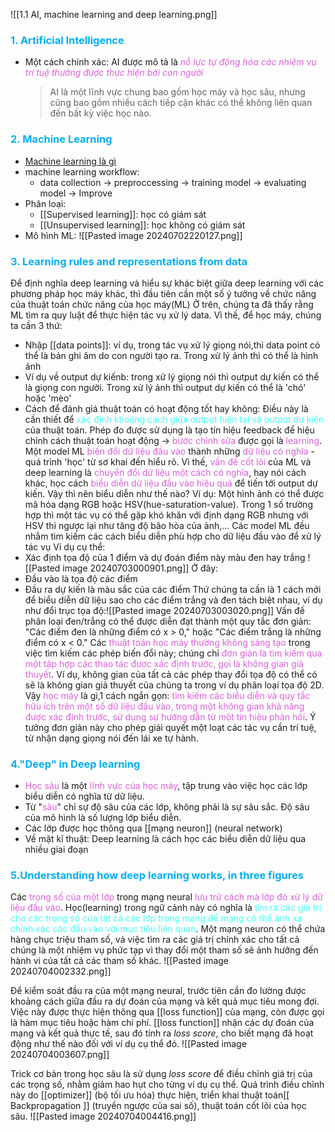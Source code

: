 ![[1.1 AI, machine learning and deep learning.png]]

### <span style="color:rgb(0, 176, 240)">1. Artificial Intelligence</span>
- Một cách chính xác: AI được mô tả là _<span style="color:rgb(221, 95, 217)">nỗ lực tự động hóa các nhiệm vụ trí tuệ thường được thực hiện bởi con người</span>_
	>AI là một lĩnh vực chung bao gồm học máy và học sâu, nhưng cũng bao gồm nhiều cách tiếp cận khác có thể không liên quan đến bất kỳ việc học nào.
### <span style="color:rgb(0, 176, 240)">2. Machine Learning</span> 
- [Machine learning là gì](https://topdev.vn/blog/machine-learning-la-gi/)
- machine learning workflow:
	- data collection -> preproccessing -> training model -> evaluating model -> Improve
- Phân loại:
	- [[Supervised learning]]: học có giám sát
	- [[Unsupervised learning]]: học không có giám sát
- Mô hình ML:
![[Pasted image 20240702220127.png]]

### <span style="color:rgb(0, 176, 240)">3. Learning rules and representations from data</span>
Để định nghĩa deep learning và hiểu sự khác biệt giữa deep learning với các phương pháp học máy khác, thì đầu tiên cần một số ý tưởng về chức năng của thuật toán chức năng của học máy(ML)
Ở trên, chúng ta đã thấy rằng ML tìm ra quy luật để thực hiện tác vụ xử lý data. Vì thế, để học máy, chúng ta cần 3 thứ:
- Nhập [[data points]]: ví dụ, trong tác vụ xử lý giọng nói,thì data point có thể là bản ghi âm do con người tạo ra. Trong xử lý ảnh thì có thể là hình ảnh
- Ví dụ về output dự kiếnb: trong xử lý giọng nói thì output dự kiến có thể là giọng con người. Trong xử lý ảnh thì output dự kiến có thể là 'chó' hoặc 'mèo'
- Cách để đánh giá thuật toán có hoạt động tốt hay không: Điều này là cần thiết để <span style="color:rgb(66, 255, 242)">xác định khoảng cách giữa output hiện tại và output dự kiến</span> của thuật toán. Phép đo được sử dụng là tạo tín hiệu feedback để hiệu chỉnh cách thuật toán hoạt động -> <span style="color:rgb(221, 95, 217)">bước chỉnh sửa</span> được gọi là <span style="color:rgb(221, 95, 217)">learning</span>.
Một model ML <span style="color:rgb(221, 95, 217)">biến đổi dữ liệu đầu vào</span> thành những<span style="color:rgb(221, 95, 217)"> dữ liệu có nghĩa</span> - quá trình 'học' từ sơ khai đến hiểu rõ. Vì thế, <span style="color:rgb(221, 95, 217)">vấn đề cốt lõi</span> của ML và deep learning là <span style="color:rgb(221, 95, 217)">chuyển đổi dữ liệu một cách có nghĩa</span>, hay nói cách khác, học cách <span style="color:rgb(221, 95, 217)">biểu diễn dữ liệu đầu vào hiệu quả</span> để tiến tới output dự kiến.
Vậy thì nên biểu diễn như thế nào? Ví dụ: Một hình ảnh có thể được mã hóa dạng RGB hoặc HSV(hue-saturation-value). Trong 1 số trường hợp thì một tác vụ có thể gặp khó khăn với định dạng RGB nhưng với HSV thì ngược lại như tăng độ bão hòa của ảnh,... Các model ML đều nhằm tìm kiếm các cách biểu diễn phù hợp cho dữ liệu đầu vào để xử lý tác vụ 
Ví dụ cụ thể:
- Xác định tọa độ của 1 điểm và dự đoán điểm này màu đen hay trắng
![[Pasted image 20240703000901.png]]
Ở đây:
- Đầu vào là tọa độ các điểm
- Đầu ra dự kiến là màu sắc của các điểm
Thứ chúng ta cần là 1 cách mới để biểu diễn dữ liệu sao cho các điểm trắng và đen tách biệt nhau, ví dụ như đổi trục tọa độ:![[Pasted image 20240703003020.png]]
Vấn đề phân loại đen/trắng có thể được diễn đạt thành một quy tắc đơn giản: "Các điểm đen là những điểm có x > 0," hoặc "Các điểm trắng là những điểm có x < 0."
Các <span style="color:rgb(221, 95, 217)">thuật toán học máy thường không sáng tạo</span> trong việc tìm kiếm các phép biến đổi này; chúng chỉ <span style="color:rgb(221, 95, 217)">đơn giản là tìm kiếm qua một tập hợp các thao tác được xác định trước, gọi là không gian giả thuyết</span>. Ví dụ, không gian của tất cả các phép thay đổi tọa độ có thể có sẽ là không gian giả thuyết của chúng ta trong ví dụ phân loại tọa độ 2D.
Vậy <span style="color:rgb(221, 95, 217)">học máy</span> là gì,1 cách ngắn gọn: <span style="color:rgb(221, 95, 217)">tìm kiếm các biểu diễn và quy tắc hữu ích trên một số dữ liệu đầu vào, trong một không gian khả năng được xác định trước, sử dụng sự hướng dẫn từ một tín hiệu phản hồi</span>. Ý tưởng đơn giản này cho phép giải quyết một loạt các tác vụ cần trí tuệ, từ nhận dạng giọng nói đến lái xe tự hành.

### <span style="color:rgb(0, 176, 240)">4."Deep" in Deep learning</span>
- <span style="color:rgb(221, 95, 217)">Học sâu</span> là một <span style="color:rgb(221, 95, 217)">lĩnh vực của học máy</span>, tập trung vào việc học các lớp biểu diễn có nghĩa từ dữ liệu. 
- Từ "<span style="color:rgb(221, 95, 217)">sâu</span>" chỉ sự độ sâu của các lớp, không phải là sự sâu sắc. Độ sâu của mô hình là số lượng lớp biểu diễn. 
- Các lớp được học thông qua [[mạng neuron]] (neural network) 
- Về mặt kĩ thuật: Deep learning là cách học các biểu diễn dữ liệu qua nhiều giai đoạn
### <span style="color:rgb(0, 176, 240)">5.Understanding how deep learning works, in three figures</span> 
Các <span style="color:rgb(221, 95, 217)">trọng số của một lớp</span> trong mạng neural <span style="color:rgb(221, 95, 217)">lưu trữ cách mà lớp đó xử lý dữ liệu đầu vào</span>. Học(learning) trong ngữ cảnh này có nghĩa là <span style="color:rgb(66, 255, 242)">tìm ra các giá trị cho các trọng số của tất cả các lớp trong mạng để mạng có thể ánh xạ chính xác các đầu vào với mục tiêu liên quan</span>. 
Một mạng neuron có thể chứa hàng chục triệu tham số, và việc tìm ra các giá trị chính xác cho tất cả chúng là một nhiệm vụ phức tạp vì thay đổi một tham số sẽ ảnh hưởng đến hành vi của tất cả các tham số khác.
![[Pasted image 20240704002332.png]]

Để kiểm soát đầu ra của một mạng neural, trước tiên cần đo lường được khoảng cách giữa đầu ra dự đoán của mạng và kết quả mục tiêu mong đợi. Việc này được thực hiện thông qua [[loss function]] của mạng, còn được gọi là hàm mục tiêu hoặc hàm chi phí. [[loss function]] nhận các dự đoán của mạng và kết quả thực tế, sau đó tính ra _loss score_, cho biết mạng đã hoạt động như thế nào đối với ví dụ cụ thể đó.
![[Pasted image 20240704003607.png]]

Trick cơ bản trong học sâu là sử dụng _loss score_ để điều chỉnh giá trị của các trọng số, nhằm giảm hao hụt cho từng ví dụ cụ thể. Quá trình điều chỉnh này do [[optimizer]] (bộ tối ưu hóa) thực hiện, triển khai thuật toán[[ Backpropagation ]] (truyền ngược của sai số), thuật toán cốt lõi của học sâu.
![[Pasted image 20240704004416.png]]
